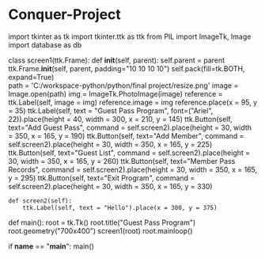 # Conquer-Project
import tkinter as tk
import tkinter.ttk as ttk
from PIL import ImageTk, Image
import database as db

class screen1(ttk.Frame):
    def __init__(self, parent):
        self.parent = parent 
        ttk.Frame.__init__(self, parent, padding="10 10 10 10")
        self.pack(fill=tk.BOTH, expand=True)   
        path = 'C:/workspace-python/python/final project/resize.png' 
        image = Image.open(path)
        img = ImageTk.PhotoImage(image)
        reference = ttk.Label(self, image = img)
        reference.image = img
        reference.place(x = 95, y = 35)
        ttk.Label(self, text = "Guest Pass Program", font=("Ariel", 22)).place(height = 40, width = 300, x = 210, y = 145)
        ttk.Button(self, text="Add Guest Pass", command = self.screen2).place(height = 30, width = 350, x = 165, y = 190)
        ttk.Button(self, text="Add Member", command = self.screen2).place(height = 30, width = 350, x = 165, y = 225)
        ttk.Button(self, text="Guest List", command = self.screen2).place(height = 30, width = 350, x = 165, y = 260)
        ttk.Button(self, text="Member Pass Records", command = self.screen2).place(height = 30, width = 350, x = 165, y = 295)
        ttk.Button(self, text="Exit Program", command = self.screen2).place(height = 30, width = 350, x = 165, y = 330)
    
    def screen2(self):
        ttk.Label(self, text = "Hello").place(x = 300, y = 375)
    
def main():
    root = tk.Tk()
    root.title("Guest Pass Program")
    root.geometry("700x400")
    screen1(root)
    root.mainloop()

if __name__ == "__main__":
    main()
